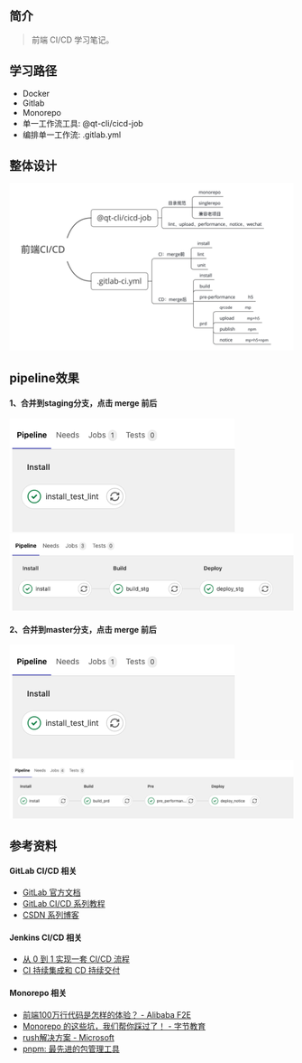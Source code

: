 ## 简介

> 前端 CI/CD 学习笔记。

## 学习路径

- Docker
- Gitlab
- Monorepo
- 单一工作流工具: @qt-cli/cicd-job
- 编排单一工作流: .gitlab.yml

## 整体设计

![整体设计](./images/1.png)

## pipeline效果

#### 1、合并到staging分支，点击 merge 前后

![merge 前](./images/2.png)
![merge 后](./images/3.png)

#### 2、合并到master分支，点击 merge 前后

![merge 前](./images/4.png)
![merge 后](./images/5.png)

## 参考资料

#### GitLab CI/CD 相关

- [GitLab 官方文档](https://docs.gitlab.com/runner/register/)
- [GitLab CI/CD 系列教程](https://www.bilibili.com/video/BV1iv41177zU/)
- [CSDN 系列博客](https://blog.csdn.net/github_35631540)

#### Jenkins CI/CD 相关

- [从 0 到 1 实现一套 CI/CD 流程](https://juejin.cn/book/6897616008173846543/section/6897634827311251471)
- [CI 持续集成和 CD 持续交付](http://www.pickstyle.cn/CI&CD/1.html)

#### Monorepo 相关

- [前端100万行代码是怎样的体验？ - Alibaba F2E](https://mp.weixin.qq.com/s/tl7YG6y9j0bggzfFgMo2FQ)
- [Monorepo 的这些坑，我们帮你踩过了！ - 字节教育](https://juejin.cn/post/6972139870231724045)
- [rush解决方案 - Microsoft](https://rushstack.io)
- [pnpm: 最先进的包管理工具](https://mp.weixin.qq.com/s/TcHUoO-uUVU274gN3kx3og)
